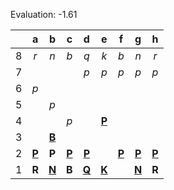 Evaluation: -1.61



|     |  a  |  b  |  c  |  d  |  e  |  f  |  g  |  h  |
|:---:|:---:|:---:|:---:|:---:|:---:|:---:|:---:|:---:|
|  8  |  _r_  |  _n_  |  _b_  |  _q_  |  _k_  |  _b_  |  _n_  |  _r_  |
|  7  |     |     |     |  _p_  |  _p_  |  _p_  |  _p_  |  _p_  |
|  6  |  _p_  |     |     |     |     |     |     |     |
|  5  |     |  _p_  |     |     |     |     |     |     |
|  4  |     |     |  _p_  |     |  [**P**](http://localhost:8080/api/chess/select?square=e4)  |     |     |     |
|  3  |     |  [**B**](http://localhost:8080/api/chess/select?square=b3)  |     |     |     |     |     |     |
|  2  |  [**P**](http://localhost:8080/api/chess/select?square=a2)  |  **P**  |  [**P**](http://localhost:8080/api/chess/select?square=c2)  |  [**P**](http://localhost:8080/api/chess/select?square=d2)  |     |  [**P**](http://localhost:8080/api/chess/select?square=f2)  |  [**P**](http://localhost:8080/api/chess/select?square=g2)  |  [**P**](http://localhost:8080/api/chess/select?square=h2)  |
|  1  |  **R**  |  [**N**](http://localhost:8080/api/chess/select?square=b1)  |  **B**  |  [**Q**](http://localhost:8080/api/chess/select?square=d1)  |  [**K**](http://localhost:8080/api/chess/select?square=e1)  |     |  [**N**](http://localhost:8080/api/chess/select?square=g1)  |  **R**  |